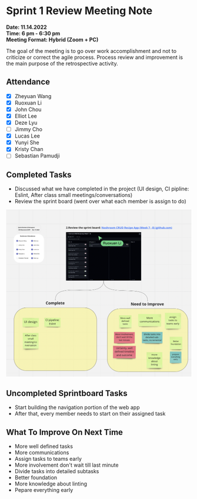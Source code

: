 # Sprint 1 Review Meeting Note #
**Date: 11.14.2022**\
**Time: 6 pm - 6:30 pm**\
**Meeting Format: Hybrid (Zoom + PC)**

The goal of the meeting is to go over work accomplishment and not to criticize or correct the agile process. Process review and improvement is the main purpose of the retrospective activity. 

## Attendance
- [x] Zheyuan Wang
- [x] Ruoxuan Li
- [x] John Chou
- [x] Elliot Lee
- [x] Deze Lyu
- [ ] Jimmy Cho
- [x] Lucas Lee
- [x] Yunyi She 
- [x] Kristy Chan
- [ ] Sebastian Pamudji

## Completed Tasks
* Discussed what we have completed in the project (UI design, CI pipline: Eslint, After class small meetings/conversations)
* Review the sprint board (went over what each member is assign to do)

![Spring Review 1 Meeting Pic](11_14_2022.png)

## Uncompleted Sprintboard Tasks
* Start building the navigation portion of the web app
* After that, every member needs to start on their assigned task 


## What To Improve On Next Time
* More well defined tasks
* More communications
* Assign tasks to teams early
* More involvement don't wait till last minute
* Divide tasks into detailed subtasks
* Better foundation
* More knowledge about linting
* Pepare everything early


